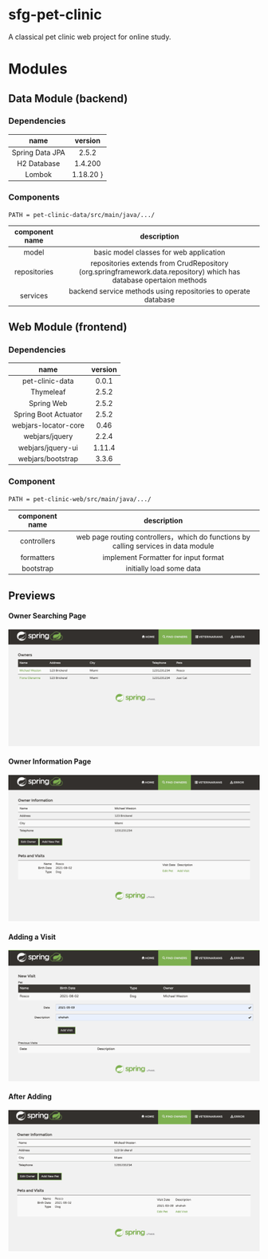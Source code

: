 # sfg-pet-clinic

A classical pet clinic web project for online study.

# Modules
## Data Module (backend)
### Dependencies 
| name | version |
|:---:|:---:|
|Spring Data JPA | 2.5.2 |
|H2 Database | 1.4.200 |
|Lombok | 1.18.20 }

### Components
    PATH = pet-clinic-data/src/main/java/.../
| component name | description |
| :---: | :---: |
| model | basic model classes for web application |
| repositories | repositories extends from CrudRepository (org.springframework.data.repository) which has database opertaion methods |
| services | backend service methods using repositories to operate database |

## Web Module (frontend)
### Dependencies
| name | version |
|:---:|:---:|
| pet-clinic-data | 0.0.1 |
| Thymeleaf | 2.5.2 |
| Spring Web | 2.5.2 |
| Spring Boot Actuator | 2.5.2 |
| webjars-locator-core | 0.46 |
| webjars/jquery | 2.2.4 |
| webjars/jquery-ui | 1.11.4 |
| webjars/bootstrap | 3.3.6 |
### Component
    PATH = pet-clinic-web/src/main/java/.../
| component name | description |
| :---: | :---: |
| controllers | web page routing controllers，which do functions by calling services in data module |
| formatters | implement Formatter<T> for input format |
| bootstrap | initially load some data |


## Previews
#### Owner Searching Page
![ownerSearch](previews/OwnerSearching.png)
#### Owner Information Page
![ownerInfo](previews/OwnerInfo.png)
#### Adding a Visit
![visitAdd](previews/AddingVisit.png)
#### After Adding
![afterAdd](previews/AfterAdding.png)
